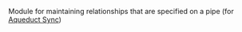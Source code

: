 Module for maintaining relationships that are specified on a pipe (for [Aqueduct Sync](https://github.com/nicocrm/aqueduct-sync))

